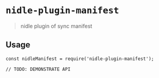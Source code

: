# `nidle-plugin-manifest`

> nidle plugin of sync manifest

## Usage

```
const nidleManifest = require('nidle-plugin-manifest');

// TODO: DEMONSTRATE API
```
